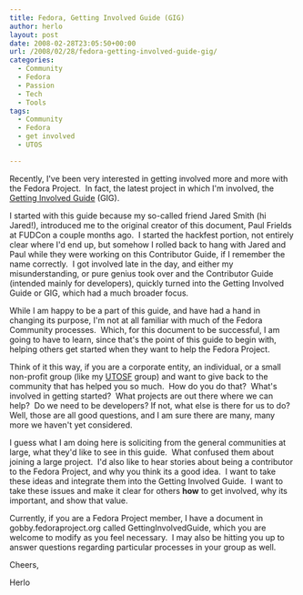 ```yaml
---
title: Fedora, Getting Involved Guide (GIG)
author: herlo
layout: post
date: 2008-02-28T23:05:50+00:00
url: /2008/02/28/fedora-getting-involved-guide-gig/
categories:
  - Community
  - Fedora
  - Passion
  - Tech
  - Tools
tags:
  - Community
  - Fedora
  - get involved
  - UTOS

---
```

Recently, I've been very interested in getting involved more and more with the Fedora Project.  In fact, the latest project in which I'm involved, the <a href="http://fedoraproject.org/wiki/Docs/Drafts/GetInvolvedGuide" target="_blank">Getting Involved Guide</a> (GIG).

I started with this guide because my so-called friend Jared Smith (hi Jared!), introduced me to the original creator of this document, Paul Frields at FUDCon a couple months ago.  I started the hackfest portion, not entirely clear where I'd end up, but somehow I rolled back to hang with Jared and Paul while they were working on this Contributor Guide, if I remember the name correctly.  I got involved late in the day, and either my misunderstanding, or pure genius took over and the Contributor Guide (intended mainly for developers), quickly turned into the Getting Involved Guide or GIG, which had a much broader focus.

While I am happy to be a part of this guide, and have had a hand in changing its purpose, I'm not at all familiar with much of the Fedora Community processes.  Which, for this document to be successful, I am going to have to learn, since that's the point of this guide to begin with, helping others get started when they want to help the Fedora Project.
  
Think of it this way, if you are a corporate entity, an individual, or a small non-profit group (like my <a href="http://utos.org" target="_blank">UTOSF</a> group) and want to give back to the community that has helped you so much.  How do you do that?  What's involved in getting started?  What projects are out there where we can help?  Do we need to be developers? If not, what else is there for us to do?  Well, those are all good questions, and I am sure there are many, many more we haven't yet considered.

I guess what I am doing here is soliciting from the general communities at large, what they'd like to see in this guide.  What confused them about joining a large project.  I'd also like to hear stories about being a contributor to the Fedora Project, and why you think its a good idea.  I want to take these ideas and integrate them into the Getting Involved Guide.  I want to take these issues and make it clear for others **how** to get involved, why its important, and show that value.

Currently, if you are a Fedora Project member, I have a document in gobby.fedoraproject.org called GettingInvolvedGuide, which you are welcome to modify as you feel necessary.  I may also be hitting you up to answer questions regarding particular processes in your group as well.

Cheers,

Herlo